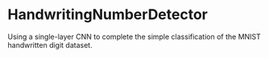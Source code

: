 # HandwritingNumberDetector
Using a single-layer CNN to complete the simple classification of the MNIST handwritten digit dataset.
